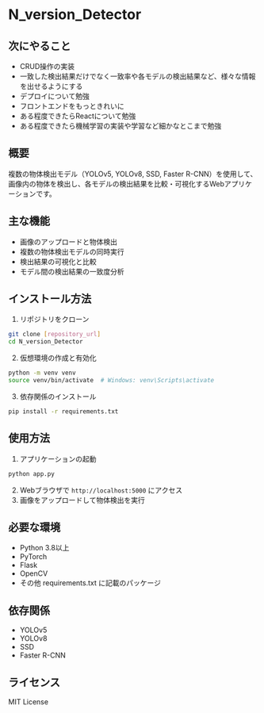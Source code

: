 # N_version_Detector

## 次にやること
- CRUD操作の実装
- 一致した検出結果だけでなく一致率や各モデルの検出結果など、様々な情報を出せるようにする
- デプロイについて勉強
- フロントエンドをもっときれいに
- ある程度できたらReactについて勉強
- ある程度できたら機械学習の実装や学習など細かなとこまで勉強

## 概要
複数の物体検出モデル（YOLOv5, YOLOv8, SSD, Faster R-CNN）を使用して、画像内の物体を検出し、各モデルの検出結果を比較・可視化するWebアプリケーションです。

## 主な機能
- 画像のアップロードと物体検出
- 複数の物体検出モデルの同時実行
- 検出結果の可視化と比較
- モデル間の検出結果の一致度分析

## インストール方法
1. リポジトリをクローン
```bash
git clone [repository_url]
cd N_version_Detector
```

2. 仮想環境の作成と有効化
```bash
python -m venv venv
source venv/bin/activate  # Windows: venv\Scripts\activate
```

3. 依存関係のインストール
```bash
pip install -r requirements.txt
```

## 使用方法
1. アプリケーションの起動
```bash
python app.py
```

2. Webブラウザで `http://localhost:5000` にアクセス
3. 画像をアップロードして物体検出を実行

## 必要な環境
- Python 3.8以上
- PyTorch
- Flask
- OpenCV
- その他 requirements.txt に記載のパッケージ

## 依存関係
- YOLOv5
- YOLOv8
- SSD
- Faster R-CNN

## ライセンス
MIT License